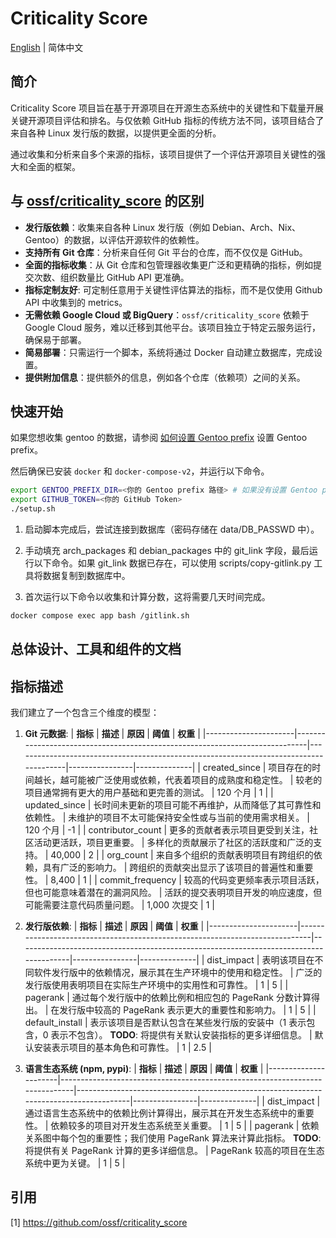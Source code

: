 # Criticality Score

[English](./README.md) | 简体中文

## 简介

Criticality Score 项目旨在基于开源项目在开源生态系统中的关键性和下载量开展关键开源项目评估和排名。与仅依赖 GitHub 指标的传统方法不同，该项目结合了来自各种 Linux 发行版的数据，以提供更全面的分析。

通过收集和分析来自多个来源的指标，该项目提供了一个评估开源项目关键性的强大和全面的框架。

## 与 [ossf/criticality_score](https://github.com/ossf/criticality_score) 的区别

- **发行版依赖**：收集来自各种 Linux 发行版（例如 Debian、Arch、Nix、Gentoo）的数据，以评估开源软件的依赖性。
- **支持所有 Git 仓库**：分析来自任何 Git 平台的仓库，而不仅仅是 GitHub。
- **全面的指标收集**：从 Git 仓库和包管理器收集更广泛和更精确的指标，例如提交次数、组织数量比 GitHub API 更准确。
- **指标定制友好**: 可定制任意用于关键性评估算法的指标，而不是仅使用 Github API 中收集到的 metrics。
- **无需依赖 Google Cloud 或 BigQuery**：`ossf/criticality_score` 依赖于 Google Cloud 服务，难以迁移到其他平台。该项目独立于特定云服务运行，确保易于部署。
- **简易部署**：只需运行一个脚本，系统将通过 Docker 自动建立数据库，完成设置。
- **提供附加信息**：提供额外的信息，例如各个仓库（依赖项）之间的关系。

## 快速开始

如果您想收集 gentoo 的数据，请参阅 [如何设置 Gentoo prefix](./docs/setup/gentoo.zh_CN.md) 设置 Gentoo prefix。

然后确保已安装 `docker` 和 `docker-compose-v2`，并运行以下命令。

```sh
export GENTOO_PREFIX_DIR=<你的 Gentoo prefix 路径> # 如果没有设置 Gentoo prefix，请忽略
export GITHUB_TOKEN=<你的 GitHub Token>
./setup.sh
```

1. 启动脚本完成后，尝试连接到数据库（密码存储在 data/DB_PASSWD 中）。

2. 手动填充 arch_packages 和 debian_packages 中的 git_link 字段，最后运行以下命令。如果 git_link 数据已存在，可以使用 scripts/copy-gitlink.py 工具将数据复制到数据库中。

3. 首次运行以下命令以收集和计算分数，这将需要几天时间完成。

```sh
docker compose exec app bash /gitlink.sh
```

## 总体设计、工具和组件的文档

## 指标描述

我们建立了一个包含三个维度的模型：

1. **Git 元数据**:
    | **指标**             | **描述**                                                                   | **原因**                                                                              | **阈值**      | **权重**     |
    |----------------------|-----------------------------------------------------------------------------|---------------------------------------------------------------------------------------|----------------|--------------|
    | created_since        | 项目存在的时间越长，越可能被广泛使用或依赖，代表着项目的成熟度和稳定性。      | 较老的项目通常拥有更大的用户基础和更完善的测试。                                       | 120 个月      | 1            |
    | updated_since        | 长时间未更新的项目可能不再维护，从而降低了其可靠性和依赖性。                 | 未维护的项目不太可能保持安全性或与当前的使用需求相关。                               | 120 个月      | -1           |
    | contributor_count    | 更多的贡献者表示项目更受到关注，社区活动更活跃，项目更重要。                 | 多样化的贡献展示了社区的活跃度和广泛的支持。                                           | 40,000         | 2            |
    | org_count            | 来自多个组织的贡献表明项目有跨组织的依赖，具有广泛的影响力。                 | 跨组织的贡献突出显示了该项目的普遍性和重要性。                                         | 8,400          | 1            |
    | commit_frequency     | 较高的代码变更频率表示项目活跃，但也可能意味着潜在的漏洞风险。               | 活跃的提交表明项目开发的响应速度，但可能需要注意代码质量问题。                       | 1,000 次提交  | 1            |

2. **发行版依赖**:
    | **指标**             | **描述**                                                                   | **原因**                                                                              | **阈值**      | **权重**     |
    |----------------------|-----------------------------------------------------------------------------|---------------------------------------------------------------------------------------|----------------|--------------|
    | dist_impact          | 表明该项目在不同软件发行版中的依赖情况，展示其在生产环境中的使用和稳定性。  | 广泛的发行版使用表明项目在实际生产环境中的实用性和可靠性。                           | 1              | 5            |
    | pagerank             | 通过每个发行版中的依赖比例和相应包的 PageRank 分数计算得出。                 | 在发行版中较高的 PageRank 表示更大的重要性和影响力。                                   | 1              | 5            |
    | default_install      | 表示该项目是否默认包含在某些发行版的安装中（1 表示包含，0 表示不包含）。 **TODO**: 将提供有关默认安装指标的更多详细信息。 | 默认安装表示项目的基本角色和可靠性。                                                   | 1              | 2.5          |

3. **语言生态系统 (npm, pypi)**:
    | **指标**             | **描述**                                                                   | **原因**                                                                              | **阈值**      | **权重**     |
    |----------------------|-----------------------------------------------------------------------------|---------------------------------------------------------------------------------------|----------------|--------------|
    | dist_impact          | 通过语言生态系统中的依赖比例计算得出，展示其在开发生态系统中的重要性。       | 依赖较多的项目对开发生态系统至关重要。                                                 | 1              | 5            |
    | pagerank             | 依赖关系图中每个包的重要性；我们使用 PageRank 算法来计算此指标。 **TODO**: 将提供有关 PageRank 计算的更多详细信息。 | PageRank 较高的项目在生态系统中更为关键。                                               | 1              | 5            |

## 引用

[1] <https://github.com/ossf/criticality_score>
